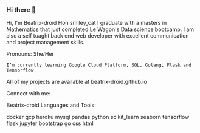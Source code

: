 ### Hi there 👋
Hi, I'm Beatrix-droid Hon smiley_cat
I graduate with a masters in Mathematics that just completed Le Wagon's Data science bootcamp. I am also a self tuaght back end
web developer with excellent communication and project management skills.

Pronouns: She/Her

  
    I’m currently learning Google Cloud Platform, SQL, Golang, Flask and Tensorflow

   All of my projects are available at beatrix-droid.github.io


Connect with me:

Beatrix-droid
Languages and Tools:

docker gcp heroku mysql pandas python scikit_learn seaborn tensorflow flask jupyter bootstrap go css html


